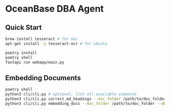 # OceanBase DBA Agent

## Quick Start

```bash
brew install tesseract # for mac
apt-get install -y tesseract-ocr # for ubuntu

poetry install
poetry shell
fastapi run webapp/main.py
```

## Embedding Documents

```bash
poetry shell
python3 cli/cli.py # optional, list all available commands
python3 cli/cli.py correct_md_headings --doc_folder /path/to/doc_folder
python3 cli/cli.py embedding_docs --doc_folder /path/to/doc_folder --db_file /path/to/output_db_file
```